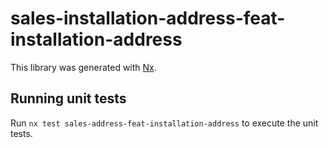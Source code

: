 # sales-installation-address-feat-installation-address

This library was generated with [Nx](https://nx.dev).

## Running unit tests

Run `nx test sales-address-feat-installation-address` to execute the unit tests.
